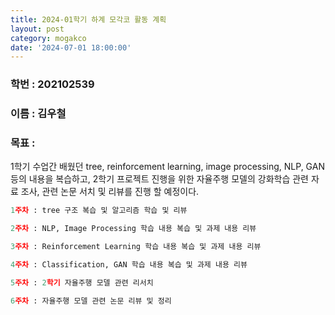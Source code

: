 ```yaml
---
title: 2024-01학기 하계 모각코 활동 계획
layout: post
category: mogakco
date: '2024-07-01 18:00:00'
---
```


### 학번 : 202102539
### 이름 : 김우철

### 목표 :

1학기 수업간 배웠던 tree, reinforcement learning, image processing, NLP, GAN 등의 내용을 복습하고, 2학기 프로젝트 진행을 위한 자율주행 모델의 강화학습 관련 자료 조사, 관련 논문 서치 및 리뷰를 진행 할 예정이다. 


```python
1주차 : tree 구조 복습 및 알고리즘 학습 및 리뷰

2주차 : NLP, Image Processing 학습 내용 복습 및 과제 내용 리뷰

3주차 : Reinforcement Learning 학습 내용 복습 및 과제 내용 리뷰

4주차 : Classification, GAN 학습 내용 복습 및 과제 내용 리뷰

5주차 : 2학기 자율주행 모델 관련 리서치

6주차 : 자율주행 모델 관련 논문 리뷰 및 정리
```
